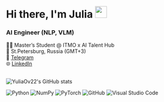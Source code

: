 <h1 align="left">Hi there, I'm Julia</a> 
<img src="https://github.com/blackcater/blackcater/raw/main/images/Hi.gif" height="32"/></h1>
<h3 align="left">AI Engineer (NLP, VLM)</h3>

<div>
👩‍🎓 Master’s Student @ ITMO x AI Talent Hub <br>
📍 St.Petersburg, Russia (GMT+3) <br>
📱 <a target="_blank" href="https://t.me/juliaju_o">Telegram</a> <br>
🌐 <a target="_blank" href="https://www.linkedin.com/in/yulia-ovchinnikova-v/">LinkedIn</a>
</div>

 <br>
 
![YuliaOv22's GitHub stats](https://github-readme-stats.vercel.app/api?username=YuliaOv22&show_icons=true&theme=midnight-purple)

![Python](https://img.shields.io/badge/python-3670A0?style=for-the-badge&logo=python&logoColor=ffdd54)
![NumPy](https://img.shields.io/badge/numpy-%23013243.svg?style=for-the-badge&logo=numpy&logoColor=white)
![PyTorch](https://img.shields.io/badge/PyTorch-%23EE4C2C.svg?style=for-the-badge&logo=PyTorch&logoColor=white)
![GitHub](https://img.shields.io/badge/github-%23121011.svg?style=for-the-badge&logo=github&logoColor=white)
![Visual Studio Code](https://img.shields.io/badge/Visual%20Studio%20Code-0078d7.svg?style=for-the-badge&logo=visual-studio-code&logoColor=white)

<!--
**YuliaOv22/YuliaOv22** is a ✨ _special_ ✨ repository because its `README.md` (this file) appears on your GitHub profile.

Here are some ideas to get you started:

- 🔭 I’m currently working on ...
- 🌱 I’m currently learning ...
- 👯 I’m looking to collaborate on ...
- 🤔 I’m looking for help with ...
- 💬 Ask me about ...
- 📫 How to reach me: ...
- 😄 Pronouns: ...
- ⚡ Fun fact: ...
-->

